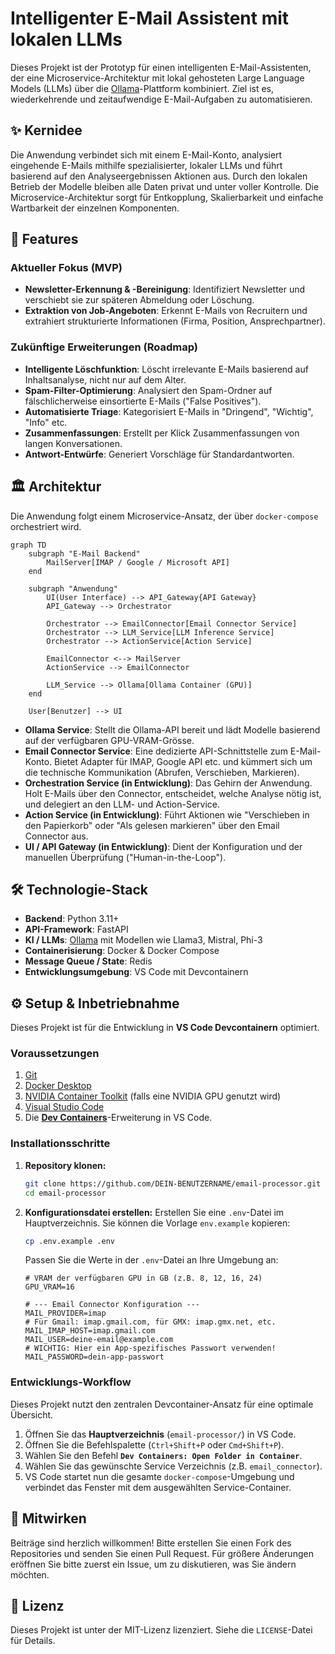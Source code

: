 # Intelligenter E-Mail Assistent mit lokalen LLMs

Dieses Projekt ist der Prototyp für einen intelligenten E-Mail-Assistenten, der eine Microservice-Architektur mit lokal gehosteten Large Language Models (LLMs) über die [Ollama](https://ollama.com/)-Plattform kombiniert. Ziel ist es, wiederkehrende und zeitaufwendige E-Mail-Aufgaben zu automatisieren.

## ✨ Kernidee

Die Anwendung verbindet sich mit einem E-Mail-Konto, analysiert eingehende E-Mails mithilfe spezialisierter, lokaler LLMs und führt basierend auf den Analyseergebnissen Aktionen aus. Durch den lokalen Betrieb der Modelle bleiben alle Daten privat und unter voller Kontrolle. Die Microservice-Architektur sorgt für Entkopplung, Skalierbarkeit und einfache Wartbarkeit der einzelnen Komponenten.

## 🚀 Features

### Aktueller Fokus (MVP)
*   **Newsletter-Erkennung & -Bereinigung**: Identifiziert Newsletter und verschiebt sie zur späteren Abmeldung oder Löschung.
*   **Extraktion von Job-Angeboten**: Erkennt E-Mails von Recruitern und extrahiert strukturierte Informationen (Firma, Position, Ansprechpartner).

### Zukünftige Erweiterungen (Roadmap)
*   **Intelligente Löschfunktion**: Löscht irrelevante E-Mails basierend auf Inhaltsanalyse, nicht nur auf dem Alter.
*   **Spam-Filter-Optimierung**: Analysiert den Spam-Ordner auf fälschlicherweise einsortierte E-Mails ("False Positives").
*   **Automatisierte Triage**: Kategorisiert E-Mails in "Dringend", "Wichtig", "Info" etc.
*   **Zusammenfassungen**: Erstellt per Klick Zusammenfassungen von langen Konversationen.
*   **Antwort-Entwürfe**: Generiert Vorschläge für Standardantworten.

## 🏛️ Architektur

Die Anwendung folgt einem Microservice-Ansatz, der über `docker-compose` orchestriert wird.

```mermaid
graph TD
    subgraph "E-Mail Backend"
        MailServer[IMAP / Google / Microsoft API]
    end

    subgraph "Anwendung"
        UI(User Interface) --> API_Gateway{API Gateway}
        API_Gateway --> Orchestrator
        
        Orchestrator --> EmailConnector[Email Connector Service]
        Orchestrator --> LLM_Service[LLM Inference Service]
        Orchestrator --> ActionService[Action Service]

        EmailConnector <--> MailServer
        ActionService --> EmailConnector

        LLM_Service --> Ollama[Ollama Container (GPU)]
    end

    User[Benutzer] --> UI
```

*   **Ollama Service**: Stellt die Ollama-API bereit und lädt Modelle basierend auf der verfügbaren GPU-VRAM-Grösse.
*   **Email Connector Service**: Eine dedizierte API-Schnittstelle zum E-Mail-Konto. Bietet Adapter für IMAP, Google API etc. und kümmert sich um die technische Kommunikation (Abrufen, Verschieben, Markieren).
*   **Orchestration Service (in Entwicklung)**: Das Gehirn der Anwendung. Holt E-Mails über den Connector, entscheidet, welche Analyse nötig ist, und delegiert an den LLM- und Action-Service.
*   **Action Service (in Entwicklung)**: Führt Aktionen wie "Verschieben in den Papierkorb" oder "Als gelesen markieren" über den Email Connector aus.
*   **UI / API Gateway (in Entwicklung)**: Dient der Konfiguration und der manuellen Überprüfung ("Human-in-the-Loop").

## 🛠️ Technologie-Stack

*   **Backend**: Python 3.11+
*   **API-Framework**: FastAPI
*   **KI / LLMs**: [Ollama](https://ollama.com/) mit Modellen wie Llama3, Mistral, Phi-3
*   **Containerisierung**: Docker & Docker Compose
*   **Message Queue / State**: Redis
*   **Entwicklungsumgebung**: VS Code mit Devcontainern

## ⚙️ Setup & Inbetriebnahme

Dieses Projekt ist für die Entwicklung in **VS Code Devcontainern** optimiert.

### Voraussetzungen
1.  [Git](https://git-scm.com/)
2.  [Docker Desktop](https://www.docker.com/products/docker-desktop/)
3.  [NVIDIA Container Toolkit](https://docs.nvidia.com/datacenter/cloud-native/container-toolkit/latest/install-guide.html) (falls eine NVIDIA GPU genutzt wird)
4.  [Visual Studio Code](https://code.visualstudio.com/)
5.  Die **[Dev Containers](https://marketplace.visualstudio.com/items?itemName=ms-vscode-remote.remote-containers)**-Erweiterung in VS Code.

### Installationsschritte

1.  **Repository klonen:**
    ```bash
    git clone https://github.com/DEIN-BENUTZERNAME/email-processor.git
    cd email-processor
    ```

2.  **Konfigurationsdatei erstellen:**
    Erstellen Sie eine `.env`-Datei im Hauptverzeichnis. Sie können die Vorlage `env.example` kopieren:
    ```bash
    cp .env.example .env
    ```
    Passen Sie die Werte in der `.env`-Datei an Ihre Umgebung an:

    ```dotenv
    # VRAM der verfügbaren GPU in GB (z.B. 8, 12, 16, 24)
    GPU_VRAM=16

    # --- Email Connector Konfiguration ---
    MAIL_PROVIDER=imap
    # Für Gmail: imap.gmail.com, für GMX: imap.gmx.net, etc.
    MAIL_IMAP_HOST=imap.gmail.com
    MAIL_USER=deine-email@example.com
    # WICHTIG: Hier ein App-spezifisches Passwort verwenden!
    MAIL_PASSWORD=dein-app-passwort
    ```

### Entwicklungs-Workflow

Dieses Projekt nutzt den zentralen Devcontainer-Ansatz für eine optimale Übersicht.

1.  Öffnen Sie das **Hauptverzeichnis** (`email-processor/`) in VS Code.
2.  Öffnen Sie die Befehlspalette (`Ctrl+Shift+P` oder `Cmd+Shift+P`).
3.  Wählen Sie den Befehl **`Dev Containers: Open Folder in Container`**.
4.  Wählen Sie das gewünschte Service Verzeichnis (z.B. `email_connector`).
5.  VS Code startet nun die gesamte `docker-compose`-Umgebung und verbindet das Fenster mit dem ausgewählten Service-Container.

## 🤝 Mitwirken

Beiträge sind herzlich willkommen! Bitte erstellen Sie einen Fork des Repositories und senden Sie einen Pull Request. Für größere Änderungen eröffnen Sie bitte zuerst ein Issue, um zu diskutieren, was Sie ändern möchten.

## 📄 Lizenz

Dieses Projekt ist unter der MIT-Lizenz lizenziert. Siehe die `LICENSE`-Datei für Details.